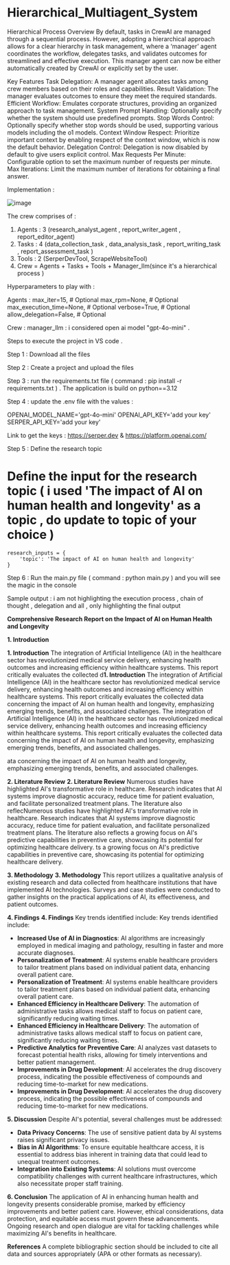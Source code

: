 # Hierarchical_Multiagent_System

Hierarchical Process Overview
By default, tasks in CrewAI are managed through a sequential process. However, adopting a hierarchical approach allows for a clear hierarchy in task management, where a ‘manager’ agent coordinates the workflow, delegates tasks, and validates outcomes for streamlined and effective execution. This manager agent can now be either automatically created by CrewAI or explicitly set by the user.

Key Features
Task Delegation: A manager agent allocates tasks among crew members based on their roles and capabilities.
Result Validation: The manager evaluates outcomes to ensure they meet the required standards.
Efficient Workflow: Emulates corporate structures, providing an organized approach to task management.
System Prompt Handling: Optionally specify whether the system should use predefined prompts.
Stop Words Control: Optionally specify whether stop words should be used, supporting various models including the o1 models.
Context Window Respect: Prioritize important context by enabling respect of the context window, which is now the default behavior.
Delegation Control: Delegation is now disabled by default to give users explicit control.
Max Requests Per Minute: Configurable option to set the maximum number of requests per minute.
Max Iterations: Limit the maximum number of iterations for obtaining a final answer.

Implementation : 

![image](https://github.com/user-attachments/assets/ce8d3000-b292-434d-b029-15eb0d3de4d9)


The crew comprises of :
1. Agents : 3 (research_analyst_agent , report_writer_agent , report_editor_agent)
2. Tasks : 4 (data_collection_task , data_analysis_task , report_writing_task , report_assessment_task )
3. Tools : 2 (SerperDevTool, ScrapeWebsiteTool)
4. Crew = Agents + Tasks + Tools + Manager_llm(since it's a hierarchical process )

Hyperparameters to play with : 

Agents : 
  max_iter=15,  # Optional
  max_rpm=None, # Optional
  max_execution_time=None, # Optional
  verbose=True,  # Optional
  allow_delegation=False,  # Optional

Crew : 
  manager_llm : i considered open ai model "gpt-4o-mini" . 

Steps to execute the project in VS code .

Step 1 : Download all the files 

Step 2 : Create a project and upload the files

Step 3 : run the requirements.txt file ( command : pip install -r requirements.txt ) . The application is build on python==3.12

Step 4 : update the .env file with the values : 

OPENAI_MODEL_NAME='gpt-4o-mini'
OPENAI_API_KEY='add your key'
SERPER_API_KEY='add your key'

Link to get the  keys : https://serper.dev  &   https://platform.openai.com/

Step 5 : Define the research topic 

# Define the input for the research topic ( i used 'The impact of AI on human health and longevity' as a topic , do update to topic of your choice )
    research_inputs = {
        'topic': 'The impact of AI on human health and longevity'
    }

Step 6 : Run the main.py file ( command : python main.py ) and you will see the magic in the console 

Sample output : i am not highlighting the execution process , chain of thought , delegation and all , only highlighting the final output 

**Comprehensive Research Report on the Impact of AI on Human Health and Longevity**

**1. Introduction**

**1. Introduction**
The integration of Artificial Intelligence (AI) in the healthcare sector has revolutionized medical service delivery, enhancing health outcomes and increasing efficiency within healthcare systems. This report critically evaluates the collected d**1. Introduction**
The integration of Artificial Intelligence (AI) in the healthcare sector has revolutionized medical service delivery, enhancing health outcomes and increasing efficiency within healthcare systems. This report critically evaluates the collected data concerning the impact of AI on human health and longevity, emphasizing emerging trends, benefits, and associated challenges.
The integration of Artificial Intelligence (AI) in the healthcare sector has revolutionized medical service delivery, enhancing health outcomes and increasing efficiency within healthcare systems. This report critically evaluates the collected data concerning the impact of AI on human health and longevity, emphasizing emerging trends, benefits, and associated challenges.

ata concerning the impact of AI on human health and longevity, emphasizing emerging trends, benefits, and associated challenges.

**2. Literature Review**
**2. Literature Review**
Numerous studies have highlighted AI's transformative role in healthcare. Research indicates that AI systems improve diagnostic accuracy, reduce time for patient evaluation, and facilitate personalized treatment plans. The literature also reflecNumerous studies have highlighted AI's transformative role in healthcare. Research indicates that AI systems improve diagnostic accuracy, reduce time for patient evaluation, and facilitate personalized treatment plans. The literature also reflects a growing focus on AI's predictive capabilities in preventive care, showcasing its potential for optimizing healthcare delivery.
ts a growing focus on AI's predictive capabilities in preventive care, showcasing its potential for optimizing healthcare delivery.


**3. Methodology**
**3. Methodology**
This report utilizes a qualitative analysis of existing research and data collected from healthcare institutions that have implemented AI technologies. Surveys and case studies were conducted to gather insights on the practical applications of AI, its effectiveness, and patient outcomes.

**4. Findings**
**4. Findings**
Key trends identified include:
Key trends identified include:
- **Increased Use of AI in Diagnostics**: AI algorithms are increasingly employed in medical imaging and pathology, resulting in faster and more accurate diagnoses.
- **Personalization of Treatment**: AI systems enable healthcare providers to tailor treatment plans based on individual patient data, enhancing overall patient care.
- **Personalization of Treatment**: AI systems enable healthcare providers to tailor treatment plans based on individual patient data, enhancing overall patient care.
- **Enhanced Efficiency in Healthcare Delivery**: The automation of administrative tasks allows medical staff to focus on patient care, significantly reducing waiting times.
- **Enhanced Efficiency in Healthcare Delivery**: The automation of administrative tasks allows medical staff to focus on patient care, significantly reducing waiting times.
- **Predictive Analytics for Preventive Care**: AI analyzes vast datasets to forecast potential health risks, allowing for timely interventions and better patient management.
- **Improvements in Drug Development**: AI accelerates the drug discovery process, indicating the possible effectiveness of compounds and reducing time-to-market for new medications.
- **Improvements in Drug Development**: AI accelerates the drug discovery process, indicating the possible effectiveness of compounds and reducing time-to-market for new medications.


**5. Discussion**
Despite AI's potential, several challenges must be addressed:
- **Data Privacy Concerns**: The use of sensitive patient data by AI systems raises significant privacy issues.
- **Bias in AI Algorithms**: To ensure equitable healthcare access, it is essential to address bias inherent in training data that could lead to unequal treatment outcomes.
- **Integration into Existing Systems**: AI solutions must overcome compatibility challenges with current healthcare infrastructures, which also necessitate proper staff training.

**6. Conclusion**
The application of AI in enhancing human health and longevity presents considerable promise, marked by efficiency improvements and better patient care. However, ethical considerations, data protection, and equitable access must govern these advancements. Ongoing research and open dialogue are vital for tackling challenges while maximizing AI's benefits in healthcare.

**References**
A complete bibliographic section should be included to cite all data and sources appropriately (APA or other formats as necessary).












  
  
  
